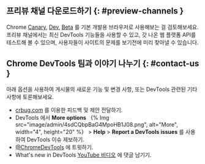 ## 프리뷰 채널 다운로드하기 {: #preview-channels }
Chrome [Canary](https://www.google.com/chrome/canary/), [Dev](https://www.google.com/chrome/dev/), [Beta](https://www.google.com/chrome/beta/) 를 기본 개발용 브라우저로 사용해보는 걸 검토해보세요. 프리뷰 채널에서는 최신 DevTools 기능들을 사용할 수 있고, 갓 나온 웹 플랫폼 API를 테스트해 볼 수 있으며, 사용자들이 사이트의 문제를 보기전에 미리 찾아낼 수 있습니다.

##  Chrome DevTools 팀과 이야기 나누기 {: #contact-us }
아래 옵션을 사용하여 게시물의 새로운 기능 및 변경 사항, 또는 DevTools 관련된 기타 사항에 토론해보세요.

- [crbug.com](https://crbug.com) 를 이용한 피드백 및 제안 전달하기.
- DevTools 에서 **More options** &nbsp; {% Img src="image/admin/4sdCQbpBaG4MpoHB1J08.png", alt="More", width="4", height="20" %} &nbsp; > **Help** > **Report a DevTools issues** 를 사용하여 DevTools 이슈 제보하기.
- <a href="https://twitter.com/intent/tweet?text=@ChromeDevTools" target="_blank">@ChromeDevTools</a> 에 트윗하기.
- What's new in DevTools [YouTube 비디오](https://goo.gle/devtools-youtube) 에 댓글 남기기.
